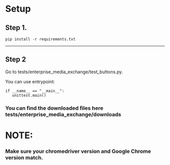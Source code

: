 # Setup
## Step 1.
  ```
  pip install -r requirements.txt
  ```


---
## Step 2
Go to tests/enterprise_media_exchange/test_buttons.py. 

You can use entrypoint: 
 ```
if __name__ == "__main__":
    unittest.main()
  ```
### You can find the downloaded files here tests/enterprise_media_exchange/downloads 
# NOTE:
### Make sure your chromedriver version and Google Chrome version match.
